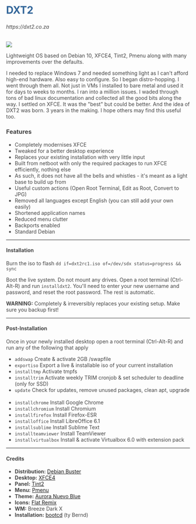 <div style="color:#444444!important;">

<h1 style="color:#336699!important;">DXT2</h1> <h6>https://dxt2.co.za</h6>

<img src="https://dxt2.co.za/screenshot.jpg">

<br/>

<p>Lightweight OS based on Debian 10, XFCE4, Tint2, Pmenu along with many improvements over the defaults.</p>

<p>I needed to replace Windows 7 and needed something light as I can't afford high-end hardware. Also easy to configure. So I began distro-hopping. I went through them all. Not just in VMs I installed to bare metal and used it for days to weeks to months. I ran into a million issues. I waded through tons of bad linux documentation and collected all the good bits along the way. I settled on XFCE. It was the "best" but could be better. And the idea of DXT2 was born. 3 years in the making. I hope others may find this useful too.</p>

<h3>Features</h3>
<ul>
  <li>Completely modernises XFCE</li>
  <li>Tweaked for a better desktop experience</li>
  <li>Replaces your existing installation with very little input</li>
  <li>Built from netboot with only the required packages to run XFCE efficiently, nothing else</li>
  <li>As such, it does not have all the bells and whistles - it's meant as a light base to build up from</li>
  <li>Useful custom actions (Open Root Terminal, Edit as Root, Convert to JPG)</li>
  <li>Removed all languages except English (you can still add your own easily)</li>
  <li>Shortened application names</li>
  <li>Reduced menu clutter</li>
  <li>Backports enabled</li>
  <li>Standard Debian</li>
</ul>

<hr>

<h4>Installation</h4>
<p>Burn the iso to flash <code>dd if=dxt2rc1.iso of=/dev/sdx status=progress && sync</code></p>
<p>Boot the live system. Do not mount any drives. Open a root terminal (Ctrl-Alt-R) and run <code>installdxt2</code>. You'll need to enter your new username and password, and reset the root password. The rest is automatic.</p>
<alert><b>WARNING:</b> Completely & irreversibly replaces your existing setup. Make sure you backup first!</alert>

<hr>

<h4>Post-Installation</h4>
<p>Once in your newly installed desktop open a root terminal (Ctrl-Alt-R) and run any of the following that apply<p>
  <ul>
    <li><code>addswap</code> Create & activate 2GB /swapfile</li>
    <li><code>exportiso</code> Export a live & installable iso of your current installation</li>
    <li><code>installtmp</code> Activate tmpfs</li>
    <li><code>installtrim</code> Activate weekly TRIM cronjob & set scheduler to deadline (only for SSD)</li>
    <li><code>update</code> Check for updates, remove unused packages, clean apt, upgrade</li>
    <br/>
    <li><code>installchrome</code> Install Google Chrome</li>
    <li><code>installchromium</code> Install Chromium</li>
    <li><code>installfirefox</code> Install Firefox-ESR</li>
    <li><code>installoffice</code> Install LibreOffice 6.1</li>
    <li><code>installsublime</code> Install Sublime Text</li>
    <li><code>installteamviewer</code> Install TeamViewer</li>    
    <li><code>installvirtualbox</code> Install & activate Virtualbox 6.0 with extension pack</li>
  </ul>
  
  <hr>
  
  <h4>Credits</h4>
  <ul>
  <li><b>Distribution:</b> <a href="https://www.debian.org/">Debian Buster</a></li>
  <li><b>Desktop:</b> <a href="https://www.xfce.org/">XFCE4</a></li>
  <li><b>Panel:</b> <a href="https://gitlab.com/o9000/tint2">Tint2</a></li>
  <li><b>Menu:</b> <a href="https://github.com/sgtpep/pmenu">Pmenu</a></li>
  <li><b>Theme:</b> <a href="https://www.gnome-look.org/p/1283611/">Aurora Nuevo Blue</a></li>
  <li><b>Icons:</b> <a href="https://drasite.com/flat-remix">Flat Remix</a></li>
  <li><b>WM:</b> Breeze Dark X</li>
  <li><b>Installation:</b> <a href="https://packages.debian.org/buster/bootcd">bootcd</a> (ty Bernd)</li>
<ul>

</div>
